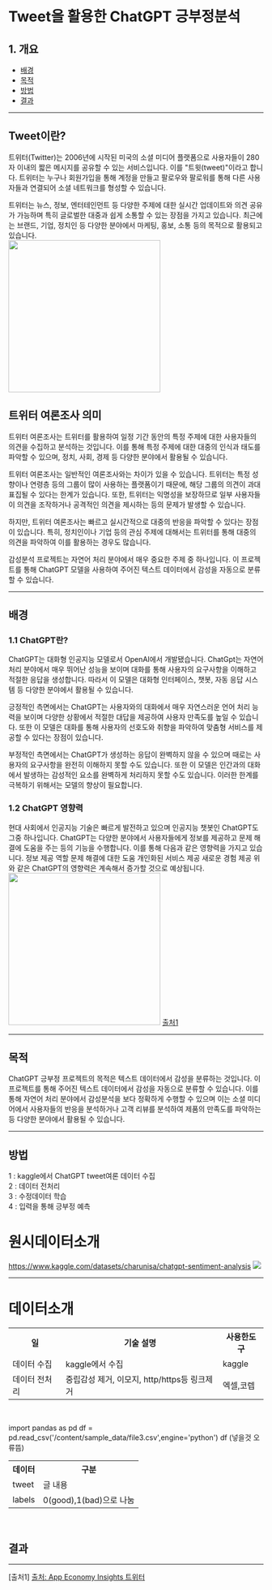 # Tweet을 활용한 ChatGPT 긍부정분석

## 1. 개요
- [배경](#배경)
- [목적](#목적)
- [방법](#방법)
- [결과](#결과)

<hr>

## Tweet이란?
트위터(Twitter)는 2006년에 시작된 미국의 소셜 미디어 플랫폼으로 사용자들이 280자 이내의 짧은 메시지를 공유할 수 있는 서비스입니다. 이를 "트윗(tweet)"이라고 합니다. 트위터는 누구나 회원가입을 통해 계정을 만들고 팔로우와 팔로워를 통해 다른 사용자들과 연결되어 소셜 네트워크를 형성할 수 있습니다.

트위터는 뉴스, 정보, 엔터테인먼트 등 다양한 주제에 대한 실시간 업데이트와 의견 공유가 가능하며 특히 글로벌한 대중과 쉽게 소통할 수 있는 장점을 가지고 있습니다. 최근에는 브랜드, 기업, 정치인 등 다양한 분야에서 마케팅, 홍보, 소통 등의 목적으로 활용되고 있습니다. <br>
<img src =https://user-images.githubusercontent.com/79897862/235725974-8031eb61-13dd-403f-9073-15529ad905af.jpg width="300" height="300">

## 트위터 여론조사 의미
트위터 여론조사는 트위터를 활용하여 일정 기간 동안의 특정 주제에 대한 사용자들의 의견을 수집하고 분석하는 것입니다. 이를 통해 특정 주제에 대한 대중의 인식과 태도를 파악할 수 있으며, 정치, 사회, 경제 등 다양한 분야에서 활용될 수 있습니다.

트위터 여론조사는 일반적인 여론조사와는 차이가 있을 수 있습니다. 트위터는 특정 성향이나 연령층 등의 그룹이 많이 사용하는 플랫폼이기 때문에, 해당 그룹의 의견이 과대표집될 수 있다는 한계가 있습니다. 또한, 트위터는 익명성을 보장하므로 일부 사용자들이 의견을 조작하거나 공격적인 의견을 제시하는 등의 문제가 발생할 수 있습니다.

하지만, 트위터 여론조사는 빠르고 실시간적으로 대중의 반응을 파악할 수 있다는 장점이 있습니다. 특히, 정치인이나 기업 등의 관심 주제에 대해서는 트위터를 통해 대중의 의견을 파악하여 이를 활용하는 경우도 많습니다.

감성분석 프로젝트는 자연어 처리 분야에서 매우 중요한 주제 중 하나입니다. 이 프로젝트를 통해 ChatGPT 모델을 사용하여 주어진 텍스트 데이터에서 감성을 자동으로 분류할 수 있습니다.

<hr>

## 배경 
### 1.1 ChatGPT란?
ChatGPT는 대화형 인공지능 모델로서 OpenAI에서 개발됐습니다. ChatGpt는 자연어 처리 분야에서 매우 뛰어난 성능을 보이며 대화를 통해 사용자의 요구사항을 이해하고 적절한 응답을 생성합니다. 따라서 이 모델은 대화형 인터페이스, 챗봇, 자동 응답 시스템 등 다양한 분야에서 활용될 수 있습니다.

긍정적인 측면에서는 ChatGPT는 사용자와의 대화에서 매우 자연스러운 언어 처리 능력을 보이며 다양한 상황에서 적절한 대답을 제공하여 사용자 만족도를 높일 수 있습니다. 또한 이 모델은 대화를 통해 사용자의 선호도와 취향을 파악하여 맞춤형 서비스를 제공할 수 있다는 장점이 있습니다.

부정적인 측면에서는 ChatGPT가 생성하는 응답이 완벽하지 않을 수 있으며 때로는 사용자의 요구사항을 완전히 이해하지 못할 수도 있습니다. 또한 이 모델은 인간과의 대화에서 발생하는 감성적인 요소를 완벽하게 처리하지 못할 수도 있습니다. 이러한 한계를 극복하기 위해서는 모델의 향상이 필요합니다.

### 1.2 ChatGPT 영향력
현대 사회에서 인공지능 기술은 빠르게 발전하고 있으며 인공지능 챗봇인 ChatGPT도 그중 하나입니다.
ChatGPT는 다양한 분야에서 사용자들에게 정보를 제공하고 문제 해결에 도움을 주는 등의 기능을 수행합니다.
이를 통해 다음과 같은 영향력을 가지고 있습니다.
정보 제공 역할
문제 해결에 대한 도움
개인화된 서비스 제공
새로운 경험 제공
위와 같은 ChatGPT의 영향력은 계속해서 증가할 것으로 예상됩니다. 
<img src = https://user-images.githubusercontent.com/79897862/232948648-5797ee6e-9fde-4b28-bf5a-b000826cab6d.jpg width="300" height="300"> [출처1](#출처1)<br>

<hr>

## 목적
ChatGPT 긍부정 프로젝트의 목적은 텍스트 데이터에서 감성을 분류하는 것입니다. 이 프로젝트를 통해 주어진 텍스트 데이터에서 감성을 자동으로 분류할 수 있습니다. 이를 통해 자연어 처리 분야에서 감성분석을 보다 정확하게 수행할 수 있으며 이는 소셜 미디어에서 사용자들의 반응을 분석하거나 고객 리뷰를 분석하여 제품의 만족도를 파악하는 등 다양한 분야에서 활용될 수 있습니다.

<hr>

## 방법 
1 : kaggle에서 ChatGPT tweet여론 데이터 수집<br>
2 : 데이터 전처리<br>
3 : 수정데이터 학습<br>
4 : 입력을 통해 긍부정 예측<br>
# 원시데이터소개
https://www.kaggle.com/datasets/charunisa/chatgpt-sentiment-analysis
<img src="https://user-images.githubusercontent.com/79897862/234441500-29bdcfc8-9a64-4e9a-98db-bffcee53c021.png">

<hr>

# 데이터소개
<table style="width:100%">
  <tr>
    <th>일</th>
    <th>기술 설명</th> 
    <th>사용한도구</th>
  </tr>
  <tr>
    <td>데이터 수집</td>
    <td>kaggle에서 수집 </td>
    <td>kaggle</td>
  </tr>
  <tr>
    <td>데이터 전처리</td>
    <td>중립감성 제거, 이모지, http/https등 링크제거</td>
    <td>엑셀,코렙</td>
</table><br>

import pandas as pd
df = pd.read_csv('/content/sample_data/file3.csv',engine='python')
df (넣을것 오류뜸)

<table style="width:100%">
  <tr>
    <th>데이터</th>
    <th>구분</th> 
  </tr>
  <tr>
    <td>tweet</td>
    <td>글 내용 </td>
  </tr>
  <tr>
    <td>labels</td>
    <td>0(good),1(bad)으로 나눔</td>
</table><br>

## 결과

<hr>

[출처1] <a href="https://twitter.com/EconomyApp/status/1622029832099082241">출처: App Economy Insights 트위터</a>
